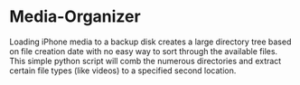# Media-Organizer
Loading iPhone media to a backup disk creates a large directory tree based on file creation date with no easy way to sort through the available files. This simple python script will comb the numerous directories and extract certain file types (like videos) to a specified second location.
